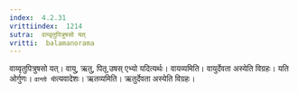 ```yaml
---
index:  4.2.31
vrittiindex:  1214
sutra:  वाय्वृतुपित्रुषसो यत्
vritti:  balamanorama 
---
```


वाय्वृतुपित्रुषसो यत्। वायु, ऋतु, पितृ,उषस् एभ्यो यदित्यर्थः। वायव्यमिति। वायुर्देवता अस्येति विग्रहः। यति ओर्गुणः। `वान्तो यी`त्यवादेशः। ऋतव्यमिति। ऋतुर्देवता अस्येति विग्रहः।


